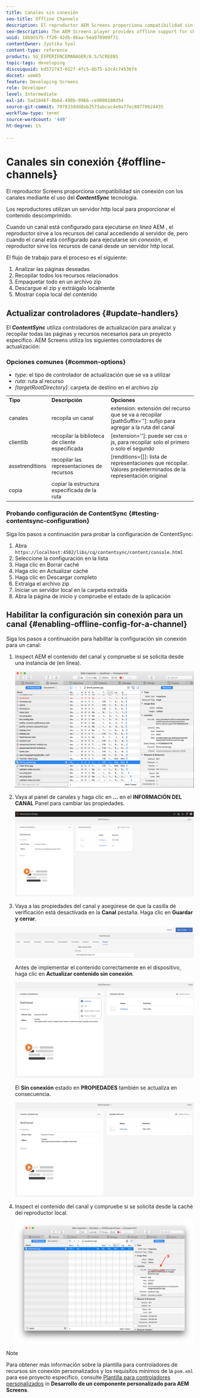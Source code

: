 ```yaml
---
title: Canales sin conexión
seo-title: Offline Channels
description: El reproductor AEM Screens proporciona compatibilidad sin conexión con los canales mediante el uso de la tecnología ContentSync. Siga esta página para obtener más información sobre los controladores de actualización y la activación de la configuración sin conexión para un canal.
seo-description: The AEM Screens player provides offline support for channels by leveraging the ContentSync technology. Follow this page to learn more about update handlers and enabling offline configuration for a channel.
uuid: 18b9d175-ff26-42db-86aa-5ea978909f71
contentOwner: Jyotika Syal
content-type: reference
products: SG_EXPERIENCEMANAGER/6.5/SCREENS
topic-tags: developing
discoiquuid: bd572743-652f-4fc5-8b75-a3c4c74536f4
docset: aem65
feature: Developing Screens
role: Developer
level: Intermediate
exl-id: 5ad1046f-8b64-490b-9966-ce9008180d54
source-git-commit: 707833ddd8ab2573abcac4e9a77ec88778624435
workflow-type: tm+mt
source-wordcount: '449'
ht-degree: 1%

---
```


# Canales sin conexión {#offline-channels}

El reproductor Screens proporciona compatibilidad sin conexión con los canales mediante el uso del ***ContentSync*** tecnología.

Los reproductores utilizan un servidor http local para proporcionar el contenido descomprimido.

Cuando un canal está configurado para ejecutarse *en línea* AEM , el reproductor sirve a los recursos del canal accediendo al servidor de, pero cuando el canal está configurado para ejecutarse *sin conexión*, el reproductor sirve los recursos de canal desde un servidor http local.

El flujo de trabajo para el proceso es el siguiente:

1. Analizar las páginas deseadas
1. Recopilar todos los recursos relacionados
1. Empaquetar todo en un archivo zip
1. Descargue el zip y extráigalo localmente
1. Mostrar copia local del contenido

## Actualizar controladores {#update-handlers}

El ***ContentSync*** utiliza controladores de actualización para analizar y recopilar todas las páginas y recursos necesarios para un proyecto específico. AEM Screens utiliza los siguientes controladores de actualización:

### Opciones comunes {#common-options}

* *type*: el tipo de controlador de actualización que se va a utilizar
* *ruta*: ruta al recurso
* *[targetRootDirectory]*: carpeta de destino en el archivo zip

<table>
 <tbody>
  <tr>
   <td><strong>Tipo</strong></td> 
   <td><strong>Descripción</strong></td> 
   <td><strong>Opciones</strong></td> 
  </tr>
  <tr>
   <td>canales</td> 
   <td>recopila un canal</td> 
   <td>extension: extensión del recurso que se va a recopilar<br /> [pathSuffix='']: sufijo para agregar a la ruta del canal<br /> </td> 
  </tr>
  <tr>
   <td>clientlib</td> 
   <td>recopilar la biblioteca de cliente especificada</td> 
   <td>[extension='']: puede ser css o js, para recopilar solo el primero o solo el segundo</td> 
  </tr>
  <tr>
   <td>assetrenditions</td> 
   <td>recopilar las representaciones de recursos</td> 
   <td>[renditions=[]]: lista de representaciones que recopilar. Valores predeterminados de la representación original</td> 
  </tr>
  <tr>
   <td>copia</td> 
   <td>copiar la estructura especificada de la ruta</td> 
   <td> </td> 
  </tr>
 </tbody>
</table>

### Probando configuración de ContentSync {#testing-contentsync-configuration}

Siga los pasos a continuación para probar la configuración de ContentSync:

1. Abra `https://localhost:4502/libs/cq/contentsync/content/console.html`
1. Seleccione la configuración en la lista
1. Haga clic en Borrar caché
1. Haga clic en Actualizar caché
1. Haga clic en Descargar completo
1. Extraiga el archivo zip
1. Iniciar un servidor local en la carpeta extraída
1. Abra la página de inicio y compruebe el estado de la aplicación

## Habilitar la configuración sin conexión para un canal {#enabling-offline-config-for-a-channel}

Siga los pasos a continuación para habilitar la configuración sin conexión para un canal:

1. Inspect AEM el contenido del canal y compruebe si se solicita desde una instancia de (en línea).

   ![chlimage_1-24](assets/chlimage_1-24.png)

1. Vaya al panel de canales y haga clic en **...** en el **INFORMACIÓN DEL CANAL** Panel para cambiar las propiedades.

   ![chlimage_1-25](assets/chlimage_1-25.png)

1. Vaya a las propiedades del canal y asegúrese de que la casilla de verificación está desactivada en la **Canal** pestaña. Haga clic en **Guardar y cerrar**.

   ![screen_shot_2017-12-19at122422pm](assets/screen_shot_2017-12-19at122422pm.png)

   Antes de implementar el contenido correctamente en el dispositivo, haga clic en **Actualizar contenido sin conexión**.

   ![screen_shot_2017-12-19at122637pm](assets/screen_shot_2017-12-19at122637pm.png)

   El **Sin conexión** estado en **PROPIEDADES** también se actualiza en consecuencia.

   ![screen_shot_2017-12-19at124735pm](assets/screen_shot_2017-12-19at124735pm.png)

1. Inspect el contenido del canal y compruebe si se solicita desde la caché del reproductor local.

   ![chlimage_1-26](assets/chlimage_1-26.png)

>[!NOTE]
>
>Para obtener más información sobre la plantilla para controladores de recursos sin conexión personalizados y los requisitos mínimos de la `pom.xml` para ese proyecto específico, consulte [Plantilla para controladores personalizados](/help/user-guide/developing-custom-component-tutorial-develop.md#custom-handlers) in **Desarrollo de un componente personalizado para AEM Screens**.

